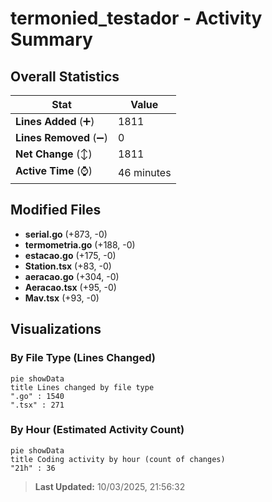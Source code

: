 # termonied_testador - Activity Summary 

## Overall Statistics

| Stat                   | Value                                                             |
| ---------------------- | ----------------------------------------------------------------- |
| **Lines Added** (➕)   | 1811                                          |
| **Lines Removed** (➖) | 0                                        |
| **Net Change** (↕)    | 1811                |
| **Active Time** (⌚)   | 46 minutes |


## Modified Files
- **serial.go** (+873, -0)
- **termometria.go** (+188, -0)
- **estacao.go** (+175, -0)
- **Station.tsx** (+83, -0)
- **aeracao.go** (+304, -0)
- **Aeracao.tsx** (+95, -0)
- **Mav.tsx** (+93, -0)

## Visualizations

### By File Type (Lines Changed)

```mermaid
pie showData
title Lines changed by file type
".go" : 1540
".tsx" : 271
```

### By Hour (Estimated Activity Count)

```mermaid
pie showData
title Coding activity by hour (count of changes)
"21h" : 36
```


> **Last Updated:** 10/03/2025, 21:56:32